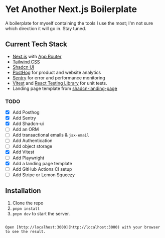 # Yet Another Next.js Boilerplate

A boilerplate for myself containing the tools I use the most; I'm not sure which direction it will go in. Stay tuned.

## Current Tech Stack

- [Next.js](https://nextjs.org/) with [App Router](https://nextjs.org/docs/app)
- [Tailwind CSS](https://tailwindcss.com/)
- [Shadcn UI](https://ui.shadcn.com/)
- [PostHog](https://posthog.com/) for product and website analytics
- [Sentry](https://sentry.io/) for error and performance monitoring
- [Vitest](https://vitest.dev/) and [React Testing Library](https://testing-library.com/) for unit tests.
- Landing page template from [shadcn-landing-page](https://github.com/leoMirandaa/shadcn-landing-page)

### TODO

- [x] Add Posthog
- [x] Add Sentry
- [x] Add Shadcn-ui
- [ ] Add an ORM
- [ ] Add transactional emails & `jsx-email`
- [ ] Add Authentication
- [ ] Add object storage
- [x] Add Vitest
- [ ] Add Playwright
- [x] Add a landing page template
- [ ] Add GitHub Actions CI setup
- [ ] Add Stripe or Lemon Squeezy

## Installation

1. Clone the repo
2. `pnpm install`
3. `pnpm dev` to start the server.

```

Open [http://localhost:3000](http://localhost:3000) with your browser to see the result.

```

